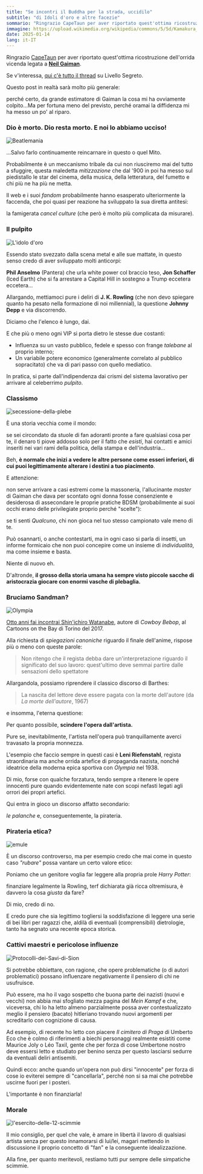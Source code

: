 ```yaml
---
title: "Se incontri il Buddha per la strada, uccidilo"
subtitle: "di Idoli d'oro e altre facezie"
sommario: "Ringrazio CapeTaun per aver riportato quest'ottima ricostruzione dell'orrida vicenda legata a Neil Gaiman. Se v'interessa, qui c'è tutto il thread su Livello Segreto..."
immagine: https://upload.wikimedia.org/wikipedia/commons/5/5d/Kamakura_Budda_Daibutsu_front_1885.jpg
date: 2025-01-14
lang: it-IT
---
```


Ringrazio [CapeTaun](https://livellosegreto.it/@capetaun) per aver riportato quest'ottima ricostruzione dell'orrida vicenda legata a [**Neil Gaiman**](https://archive.is/W1arC). 

Se v'interessa, [qui c'è tutto il thread](https://livellosegreto.it/@capetaun/113821905277209889) su Livello Segreto.

Questo post in realtà sarà molto più generale:

perché certo, da grande estimatore di Gaiman la cosa mi ha ovviamente colpito...Ma per fortuna meno del previsto, perché oramai la diffidenza mi ha messo un po' al riparo.

### Dio è morto. Dio resta morto. E noi lo abbiamo ucciso!

![Beatlemania](https://upload.wikimedia.org/wikipedia/commons/f/fa/Aankomst_Beatles_op_Schiphol%2C_publiek_met_spandoek%2C_Bestanddeelnr_916-5126.jpg)

...Salvo farlo continuamente reincarnare in questo o quel Mito.

Probabilmente è un meccanismo tribale da cui non riusciremo mai del tutto a sfuggire, questa maledetta _mitizzazione_ che dal '900 in poi ha messo sul piedistallo le star del cinema, della musica, della letteratura, del fumetto e chi più ne ha più ne metta.

Il web e i suoi _fandom_ probabilmente hanno esasperato ulteriormente la faccenda, che poi quasi per reazione ha sviluppato la sua diretta antitesi: 

la famigerata _cancel culture_ (che però è molto più complicata da misurare).

### Il pulpito

![L'idolo d'oro](https://upload.wikimedia.org/wikipedia/commons/1/13/The_Worship_of_the_Golden_Calf_%28Filippino_Lippi%29.png)

Essendo stato svezzato dalla scena metal e alle sue mattate, in questo senso credo di aver sviluppato molti anticorpi: 

**Phil Anselmo** (Pantera) che urla white power col braccio teso, **Jon Schaffer** (Iced Earth) che si fa arrestare a Capital Hill in sostegno a Trump eccetera eccetera...

Allargando, mettiamoci pure i deliri di **J. K. Rowling** (che non devo spiegare quanto ha pesato nella formazione di noi millennial), la questione **Johnny Depp** e via discorrendo.

Diciamo che l'elenco è lungo, dai. 

E che più o meno ogni VIP si porta dietro le stesse due costanti:

- Influenza su un vasto pubblico, fedele e spesso con frange _talebane_ al proprio interno; 
- Un variabile potere economico (generalmente correlato al pubblico sopracitato) che va di pari passo con quello mediatico.

In pratica, si parte dall'indipendenza dai crismi del sistema lavorativo per arrivare al celeberrimo _pulpito_.

### Classismo

![secessione-della-plebe](https://upload.wikimedia.org/wikipedia/commons/d/dd/Secessio_plebis.JPG)

È una storia vecchia come il mondo: 

se sei circondato da stuole di fan adoranti pronte a fare qualsiasi cosa per te, il denaro ti piove addosso solo per il fatto che _esisti_, hai contatti e amici inseriti nei vari rami della politica, della stampa e dell'industria...

Beh, **è normale che inizi a vedere le altre persone come esseri inferiori, di cui puoi legittimamente alterare i destini a tuo piacimento**.

E attenzione: 

non serve arrivare a casi estremi come la massoneria, l'allucinante _master_ di Gaiman che dava per scontato ogni donna fosse consenziente e desiderosa di assecondare le proprie pratiche BDSM (probabilmente ai suoi occhi erano delle privilegiate proprio perché "scelte"):

se ti senti _Qualcuno_, chi non gioca nel tuo stesso campionato vale meno di te. 

Può osannarti, o anche contestarti, ma in ogni caso si parla di insetti, un informe formicaio che non puoi concepire come un insieme di _individualità_, ma come insieme e basta. 

Niente di nuovo eh. 

D'altronde, **il grosso della storia umana ha sempre visto piccole sacche di aristocrazia giocare con enormi vasche di plebaglia.**

### Bruciamo Sandman?

![Olympia](https://upload.wikimedia.org/wikipedia/en/9/9d/Olympia_%28Part_1%29_poster.jpg)

[Otto anni fai incontrai Shin'ichiro Watanabe](/posts/ita/shinichiro-watanabe-cartoons-on-the-bay-cowboy-bebop/), autore di _Cowboy Bebop_, al Cartoons on the Bay di Torino del 2017.

Alla richiesta di _spiegazioni canoniche_ riguardo il finale dell'anime, rispose più o meno con queste parole: 

> Non ritengo che il regista debba dare un'interpretazione riguardo il significato del suo lavoro: quest'ultimo deve semmai partire dalle sensazioni dello spettatore

Allargandola, possiamo riprendere il classico discorso di Barthes: 

> La nascita del lettore deve essere pagata con la morte dell'autore 
(da _La morte dell'autore_, 1967)

e insomma, l'eterna questione: 

Per quanto possibile, **scindere l'opera dall'artista.**

Pure se, inevitabilmente, l'artista nell'opera può tranquillamente averci travasato la propria monnezza.

L'esempio che faccio sempre in questi casi è **Leni Riefenstahl**, regista straordinaria ma anche orrida artefice di propaganda nazista, nonché ideatrice della moderna epica sportiva con _Olympia_ nel 1938.

Di mio, forse con qualche forzatura, tendo sempre a ritenere le opere innocenti pure quando evidentemente nate con scopi nefasti legati agli orrori dei propri artefici.

Qui entra in gioco un discorso affatto secondario: 

_le palanche_ e, conseguentemente, la pirateria.

### Pirateria etica? 

![emule](https://upload.wikimedia.org/wikipedia/commons/4/4a/EMule_mascot.svg)

È un discorso controverso, ma per esempio credo che mai come in questo caso _"rubare"_ possa vantare un certo valore etico: 

Poniamo che un genitore voglia far leggere alla propria prole _Harry Potter_: 

finanziare legalmente la Rowling, terf dichiarata già ricca oltremisura, è davvero la cosa _giusta_ da fare? 

Di mio, credo di no. 

E credo pure che sia legittimo togliersi la soddisfazione di leggere una serie di bei libri per ragazzi che, aldilà di eventuali (comprensibili) dietrologie, tanto ha segnato una recente epoca storica.

### Cattivi maestri e pericolose influenze

![Protocolli-dei-Savi-di-Sion](https://upload.wikimedia.org/wikipedia/commons/8/8d/1912ed_TheProtocols_by_Nilus.jpg)

Si potrebbe obbiettare, con ragione, che opere problematiche (o di autori problematici) possano influenzare negativamente il pensiero di chi ne usufruisce.

Può essere, ma ho il vago sospetto che buona parte dei nazisti (nuovi e vecchi) non abbia mai sfogliato mezza pagina del _Mein Kampf_ e che, viceversa, chi lo ha letto almeno parzialmente possa aver contestualizzato meglio il pensiero (bacato) hitleriano trovando nuovi argomenti per screditarlo con cognizione di causa.

Ad esempio, di recente ho letto con piacere _Il cimitero di Praga_ di Umberto Eco che è colmo di riferimenti a biechi personaggi realmente esistiti come Maurice Joly o Léo Taxil, gente che per forza di cose Umbertone nostro deve essersi letto e studiato per benino senza per questo lasciarsi sedurre da eventuali deliri antisemiti.

Quindi ecco: anche quando un'opera non può dirsi "innocente" per forza di cose io eviterei sempre di "cancellarla", perché non si sa mai che potrebbe uscirne fuori per i posteri.

L'importante è non finanziarla!

### Morale 

![l'esercito-delle-12-scimmie](https://m.media-amazon.com/images/M/MV5BNzIxNjk1NmUtZTg0YS00YTg5LWFjM2QtZTdjNGNjYWEyM2U3XkEyXkFqcGc@._V1_FMjpg_UX1000_.jpg)

Il mio consiglio, per quel che vale, è amare in libertà il lavoro di qualsiasi artista senza per questo innamorarsi di lui/lei, magari mettendo in discussione il proprio concetto di "fan" e la conseguente idealizzazione.

Alla fine, per quanto meritevoli, restiamo tutti pur sempre delle simpatiche scimmie.